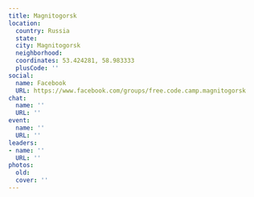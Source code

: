 ```yaml
---
title: Magnitogorsk
location:
  country: Russia
  state: 
  city: Magnitogorsk
  neighborhood: 
  coordinates: 53.424281, 58.983333
  plusCode: ''
social:
  name: Facebook
  URL: https://www.facebook.com/groups/free.code.camp.magnitogorsk
chat:
  name: ''
  URL: ''
event:
  name: ''
  URL: ''
leaders:
- name: ''
  URL: ''
photos:
  old: 
  cover: ''
---
```


